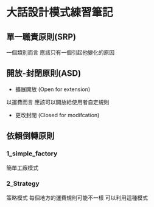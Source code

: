 # 大話設計模式練習筆記

## 單一職責原則(SRP)
一個類別而言 應該只有一個引起他變化的原因
## 開放-封閉原則(ASD)
* 擴展開放 (Open for extension)

以運費而言 應該可以開放給使用者自定規則
* 更改封閉 (Closed for modifcation)

## 依賴倒轉原則


### 1_simple_factory
簡單工廠模式

### 2_Strategy
策略模式
每個地方的運費規則可能不一樣 可以利用這種模式
